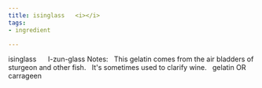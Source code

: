 ```yaml
---
title: isinglass   <i></i>
tags:
- ingredient

---
```

isinglass      I-zun-glass Notes:   This gelatin comes from the air bladders of sturgeon and other fish.   It's sometimes used to clarify wine.   gelatin OR carrageen

